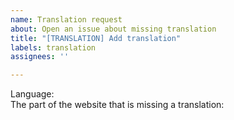 ```yaml
---
name: Translation request
about: Open an issue about missing translation
title: "[TRANSLATION] Add translation"
labels: translation
assignees: ''

---
```


Language:  
The part of the website that is missing a translation:
